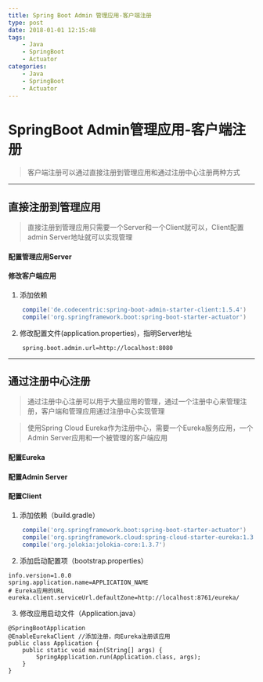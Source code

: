 ```yaml
---
title: Spring Boot Admin 管理应用-客户端注册
type: post
date: 2018-01-01 12:15:48
tags:
    - Java
    - SpringBoot 
    - Actuator
categories: 
    - Java
    - SpringBoot
    - Actuator
---
```

# SpringBoot Admin管理应用-客户端注册
> 客户端注册可以通过直接注册到管理应用和通过注册中心注册两种方式

------------------

## 直接注册到管理应用
> 直接注册到管理应用只需要一个Server和一个Client就可以，Client配置admin Server地址就可以实现管理

#### 配置管理应用Server
#### 修改客户端应用

1. 添加依赖

```gradle
    compile('de.codecentric:spring-boot-admin-starter-client:1.5.4')
    compile('org.springframework.boot:spring-boot-starter-actuator')
```
 2.   修改配置文件(application.properties)，指明Server地址 
      
```
    spring.boot.admin.url=http://localhost:8080
```

---------------

## 通过注册中心注册
> 通过注册中心注册可以用于大量应用的管理，通过一个注册中心来管理注册，客户端和管理应用通过注册中心实现管理


> 使用Spring Cloud Eureka作为注册中心，需要一个Eureka服务应用，一个Admin Server应用和一个被管理的客户端应用

#### 配置Eureka
#### 配置Admin Server
#### 配置Client 
1. 添加依赖（build.gradle）
```gradle
    compile('org.springframework.boot:spring-boot-starter-actuator')
    compile('org.springframework.cloud:spring-cloud-starter-eureka:1.3.4.RELEASE')
    compile('org.jolokia:jolokia-core:1.3.7')
```
2. 添加启动配置项（bootstrap.properties）
```
info.version=1.0.0
spring.application.name=APPLICATION_NAME
# Eureka应用的URL
eureka.client.serviceUrl.defaultZone=http://localhost:8761/eureka/
```
3. 修改应用启动文件（Application.java）
```
@SpringBootApplication
@EnableEurekaClient //添加注册，向Eureka注册该应用
public class Application {
    public static void main(String[] args) {
        SpringApplication.run(Application.class, args);
    }
}
```